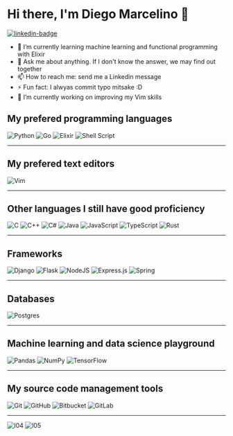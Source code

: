 # Hi there, I'm Diego Marcelino 👋

[![linkedin-badge]][linkedin-profile]
 
- 🌱 I’m currently learning machine learning and functional programming with Elixir
- 💬 Ask me about anything. If I don't know the answer, we may find out together
- 📫 How to reach me: send me a Linkedin message
- ⚡ Fun fact: I alwyas commit typo mitsake :D
- 🔭 I’m currently working on improving my Vim skills

## My prefered programming languages

<img alt="Python" src="https://img.shields.io/badge/python%20-%2314354C.svg?&style=for-the-badge&logo=python&logoColor=white"/>
<img alt="Go" src="https://img.shields.io/badge/go-%2300ADD8.svg?&style=for-the-badge&logo=go&logoColor=white"/>
<img alt="Elixir" src="https://img.shields.io/badge/elixir-%234B275F.svg?&style=for-the-badge&logo=elixir&logoColor=white"/>
<img alt="Shell Script" src="https://img.shields.io/badge/shell_script%20-%23121011.svg?&style=for-the-badge&logo=gnu-bash&logoColor=white"/>

---

## My prefered text editors

<img alt="Vim" src="https://img.shields.io/badge/Vim%20-%2343853D.svg?&style=for-the-badge&logo=vim&logoColor=white"/>

---

## Other languages I still have good proficiency

<img alt="C" src="https://img.shields.io/badge/c%20-%2300599C.svg?&style=for-the-badge&logo=c&logoColor=white"/>
<img alt="C++" src="https://img.shields.io/badge/c++%20-%2300599C.svg?&style=for-the-badge&logo=c%2B%2B&ogoColor=white"/>
<img alt="C#" src="https://img.shields.io/badge/c%23%20-%23239120.svg?&style=for-the-badge&logo=c-sharp&logoColor=white"/>
<img alt="Java" src="https://img.shields.io/badge/java-%23ED8B00.svg?&style=for-the-badge&logo=java&logoColor=white"/>
<img alt="JavaScript" src="https://img.shields.io/badge/javascript%20-%23323330.svg?&style=for-the-badge&logo=javascript&logoColor=%23F7DF1E"/>
<img alt="TypeScript" src="https://img.shields.io/badge/typescript%20-%23007ACC.svg?&style=for-the-badge&logo=typescript&logoColor=white"/>
<img alt="Rust" src="https://img.shields.io/badge/rust-%23000000.svg?&style=for-the-badge&logo=rust&logoColor=white"/>

---

## Frameworks

<img alt="Django" src="https://img.shields.io/badge/django%20-%23092E20.svg?&style=for-the-badge&logo=django&logoColor=white"/>
<img alt="Flask" src="https://img.shields.io/badge/flask%20-%23000.svg?&style=for-the-badge&logo=flask&logoColor=white"/>
<img alt="NodeJS" src="https://img.shields.io/badge/node.js%20-%2343853D.svg?&style=for-the-badge&logo=node.js&logoColor=white"/>
<img alt="Express.js" src="https://img.shields.io/badge/express.js%20-%23404d59.svg?&style=for-the-badge"/>
<img alt="Spring" src="https://img.shields.io/badge/spring%20-%236DB33F.svg?&style=for-the-badge&logo=spring&logoColor=white"/>

---

## Databases

<img alt="Postgres" src ="https://img.shields.io/badge/postgres-%23316192.svg?&style=for-the-badge&logo=postgresql&logoColor=white"/>

---

## Machine learning and data science playground

<img alt="Pandas" src="https://img.shields.io/badge/pandas%20-%23150458.svg?&style=for-the-badge&logo=pandas&logoColor=white" />
<img alt="NumPy" src="https://img.shields.io/badge/numpy%20-%23013243.svg?&style=for-the-badge&logo=numpy&logoColor=white" />
<img alt="TensorFlow" src="https://img.shields.io/badge/TensorFlow%20-%23FF6F00.svg?&style=for-the-badge&logo=TensorFlow&logoColor=white" />

---

## My source code management tools

<img alt="Git" src="https://img.shields.io/badge/git%20-%23F05033.svg?&style=for-the-badge&logo=git&logoColor=white"/>
<img alt="GitHub" src="https://img.shields.io/badge/github%20-%23121011.svg?&style=for-the-badge&logo=github&logoColor=white"/>
<img alt="Bitbucket" src="https://img.shields.io/badge/bitbucket%20-%230047B3.svg?&style=for-the-badge&logo=bitbucket&logoColor=white"/>
<img alt="GitLab" src="https://img.shields.io/badge/gitlab%20-%23181717.svg?&style=for-the-badge&logo=gitlab&logoColor=white"/>

---

![l04] 
![l05] 


[linkedin-badge]: https://img.shields.io/badge/linkedin%20-%230077B5.svg?&style=for-the-badge&logo=linkedin&logoColor "Linkedin Badge"
[linkedin-profile]: https://www.linkedin.com/in/diegomarcelino/ "Linkedin Diego Marcelino"
[l03]: https://img.shields.io/badge/Backend-Python-f55247 "Backend Python"
[l04]: https://github-readme-stats.vercel.app/api?username=diego-marcelino&show_icons=true&theme=nord "Github Stats"
[l05]: https://github-readme-stats.vercel.app/api/top-langs/?username=diego-marcelino&layout=compact&theme=nord&hide=TSQL,html "Most used languages"
[l06]: https://img.shields.io/badge/python%20-%2314354C.svg?&style=for-the-badge&logo=python&logoColor=white "Python Badge"

